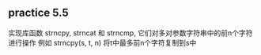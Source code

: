 ## practice 5.5
实现库函数 strncpy, strncat 和 strncmp, 它们对多对参数字符串中的前n个字符进行操作
例如 strncpy(s, t, n) 将t中最多前n个字符复制到s中